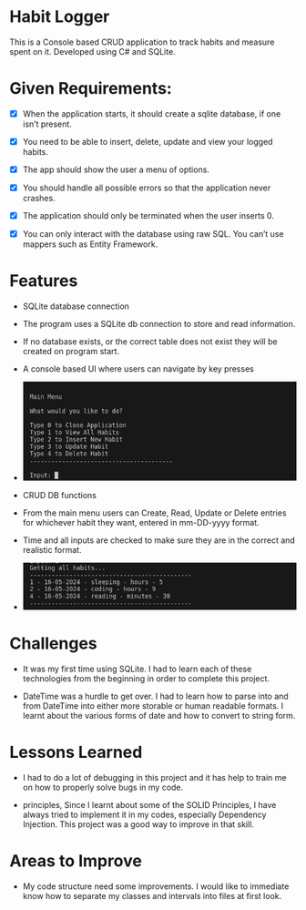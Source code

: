 
# Habit Logger
This is a Console based CRUD application to track habits and measure spent on it.
Developed using C# and SQLite.


# Given Requirements:

- [x] When the application starts, it should create a sqlite database, if one isn’t present.

- [x] You need to be able to insert, delete, update and view your logged habits.

- [x] The app should show the user a menu of options.

- [x] You should handle all possible errors so that the application never crashes.

- [x] The application should only be terminated when the user inserts 0.

- [x] You can only interact with the database using raw SQL. You can’t use mappers such as Entity Framework.

# Features

- SQLite database connection

- The program uses a SQLite db connection to store and read information.

- If no database exists, or the correct table does not exist they will be created on program start.

- A console based UI where users can navigate by key presses

- ![image](MainMenu.png)

- CRUD DB functions

- From the main menu users can Create, Read, Update or Delete entries for whichever habit they want, entered in mm-DD-yyyy format.

- Time and all inputs are checked to make sure they are in the correct and realistic format.

- ![image](DisplayData.png)

# Challenges

- It was my first time using SQLite. I had to learn each of these technologies from the beginning in order to complete this project.

- DateTime was a hurdle to get over. I had to learn how to parse into and from DateTime into either more storable or human readable formats. I learnt about the various forms of date and how to convert to string form.

# Lessons Learned

- I had to do a lot of debugging in this project and it has help to train me on how to properly solve bugs in my code.

- principles, Since I learnt about some of the SOLID Principles, I have always tried to implement it in my codes, especially Dependency Injection. This project was a good way to improve in that skill.

# Areas to Improve

- My code structure need some improvements. I would like to immediate know how to separate my classes and intervals into files at first look.
